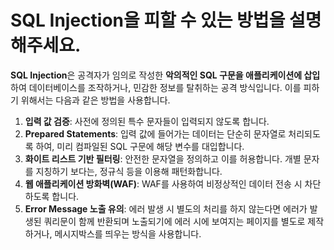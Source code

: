 # SQL Injection을 피할 수 있는 방법을 설명해주세요.

**SQL Injection**은 공격자가 임의로 작성한 **악의적인 SQL 구문을 애플리케이션에 삽입**하여 데이터베이스를 조작하거나, 민감한 정보를 탈취하는 공격 방식입니다. 이를 피하기 위해서는 다음과 같은 방법을 사용합니다.

1. **입력 값 검증**: 사전에 정의된 특수 문자들이 입력되지 않도록 합니다.
2. **Prepared Statements**: 입력 값에 들어가는 데이터는 단순히 문자열로 처리되도록 하여, 미리 컴파일된 SQL 구문에 해당 변수를 대입합니다.
3. **화이트 리스트 기반 필터링**: 안전한 문자열을 정의하고 이를 허용합니다. 개별 문자를 지칭하기 보다는, 정규식 등을 이용해 패턴화합니다.
4. **웹 애플리케이션 방화벽(WAF)**: WAF를 사용하여 비정상적인 데이터 전송 시 차단하도록 합니다.
5. **Error Message 노출 유의**: 에러 발생 시 별도의 처리를 하지 않는다면 에러가 발생된 쿼리문이 함께 반환되며 노출되기에 에러 시에 보여지는 페이지를 별도로 제작하거나, 메시지박스를 띄우는 방식을 사용합니다.